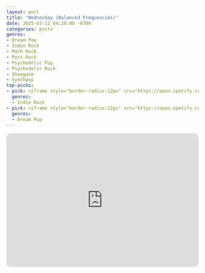 ```yaml
---
layout: post
title: "Wednesday (Balanced Frequencies)"
date: 2025-03-12 04:20:00 -0700
categories: posts
genres:
- Dream Pop
- Indie Rock
- Math Rock
- Post-Rock
- Psychedelic Pop
- Psychedelic Rock
- Shoegaze
- Synthpop
top-picks:
- pick: <iframe style="border-radius:12px" src="https://open.spotify.com/embed/album/0ywE44QcDVxmKK7kXp9sDq?utm_source=generator" width="100%" height="352" frameBorder="0" allowfullscreen="" allow="autoplay; clipboard-write; encrypted-media; fullscreen; picture-in-picture" loading="lazy"></iframe>
  genres:
  - Indie Rock
- pick: <iframe style="border-radius:12px" src="https://open.spotify.com/embed/album/1bVfUMWYjiBy1EP0xdi6iF?utm_source=generator" width="100%" height="352" frameBorder="0" allowfullscreen="" allow="autoplay; clipboard-write; encrypted-media; fullscreen; picture-in-picture" loading="lazy"></iframe>
  genres:
  - Dream Pop
---
```

<iframe style="border-radius:12px" src="https://open.spotify.com/embed/playlist/0wTgXrSDTg1zzbILUKuW4W?utm_source=generator" width="100%" height="352" frameBorder="0" allowfullscreen="" allow="autoplay; clipboard-write; encrypted-media; fullscreen; picture-in-picture" loading="lazy"></iframe>